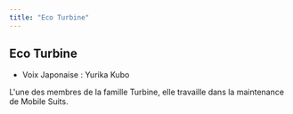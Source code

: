 ```yaml
---
title: "Eco Turbine"
---
```


Eco Turbine
-----------



* Voix Japonaise : Yurika Kubo


L'une des membres de la famille Turbine, elle travaille dans la maintenance de Mobile Suits. 



